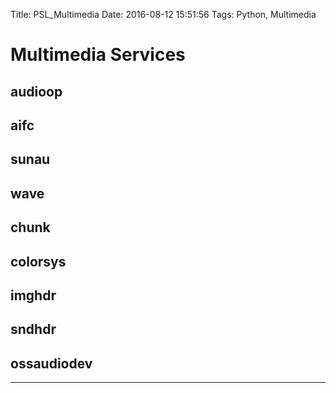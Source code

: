 Title: PSL_Multimedia
Date: 2016-08-12 15:51:56
Tags: Python, Multimedia



# Multimedia Services

## audioop

## aifc

## sunau

## wave

## chunk

## colorsys

## imghdr

## sndhdr

## ossaudiodev

***
